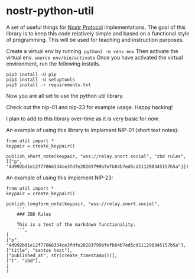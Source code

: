 nostr-python-util
========

A set of useful things for [Nostr Protocol](https://github.com/nostr-protocol/nostr) implementations. The goal of this library is to keep this code relatively simple and based on a functional style of programming. This will be used for teaching and instruction purposes.

Create a virtual env by running.
`python3 -m venv env`
Then activate the virtual env. 
`source env/bin/activate`
Once you have activated the virtual environment, run the following installs.
```
pip3 install -U pip
pip3 install -U setuptools
pip3 install -r requirements.txt
```
Now you are all set to use the python util library.

Check out the nip-01 and nip-23 for example usage. Happy hacking! 

I plan to add to this library over-time as it is very basic for now.

An example of using this library to implement NIP-01 (short text notes):
```
from util import * 
keypair = create_keypair()

publish_short_note(keypair, "wss://relay.snort.social", "zbd rules", [["p", "4d992bd1e12f77866334ce3fdfe20203799bfefb84b7ed5cd111290345157b5a"]])
```

An example of using this implement NIP-23:
```
from util import * 
keypair = create_keypair()

publish_longform_note(keypair, "wss://relay.snort.social",
    '''
    ### ZBD Rules

    This is a test of the markdown functionality.
    ''', 
[
["p", "4d992bd1e12f77866334ce3fdfe20203799bfefb84b7ed5cd111290345157b5a"],
["title", "santos test"],
["published_at", str(create_timestamp())],
["t", "zbd"],
]
)
```
